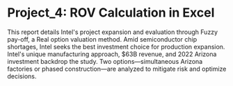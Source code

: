 # Project_4: ROV Calculation in Excel

This report details Intel's project expansion and evaluation through Fuzzy pay-off, a Real option valuation method. Amid semiconductor chip shortages, Intel seeks the best investment choice for production expansion. Intel's unique manufacturing approach, $63B revenue, and 2022 Arizona investment backdrop the study. Two options—simultaneous Arizona factories or phased construction—are analyzed to mitigate risk and optimize decisions.
